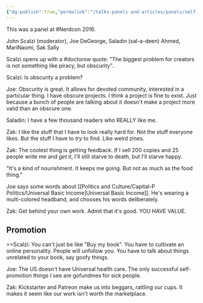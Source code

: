 ```yaml
---
{"dg-publish":true,"permalink":"/talks-panels-and-articles/panels/self-promotion/","tags":["talks","writing","nerdcon"],"noteIcon":1}
---
```



This was a panel at #Nerdcon 2016.

John Scalzi (moderator), Joe DeGeorge, Saladin (sal-a-deen) Ahmed, MariNaomi, Sak Sally

Scalzi opens up with a #doctorow quote: "The biggest problem for creators is not something like piracy, but obscurity".

Scalzi: Is obscurity a problem?

Joe: Obscurity is great. It allows for devoted community, interested in a particular thing. I have obscure projects. I think a project is fine to exist. Just because a bunch of people are talking about it doesn't make a project more valid than an obscure one.

Saladin: I have a few thousand readers who REALLY like me.

Zak: I like the stuff that I have to look really hard for. Not the stuff everyone likes. But the stuff I have to *try* to find. Like weird zines.

Zak: The coolest thing is getting feedback. If I sell 200 copies and 25 people write me and *get it*, I'll still starve to death, but I'll starve happy.

"It's a kind of nourishment. It keeps me going. But not as much as the food thing."

Joe says some words about [[Politics and Culture/Capital-P Politics/Universal Basic Income\|Universal Basic Income]]. He's wearing a multi-colored headband, and chooses his words deliberately.

Zak: Get behind your own work. Admit that it's good. YOU HAVE VALUE.

## Promotion

==Scalzi: You can't just be like "Buy my book". You have to cultivate an online personality. People will unfollow you. You have to talk about things unrelated to your book, say goofy things.

Joe: The US doesn't have Universal health care. The only successful self-promotion things I see are gofundmes for sick people. 

Zak: Kickstarter and Patreon make us into beggars, rattling our cups. It makes it seem like our work isn't worth the marketplace.
